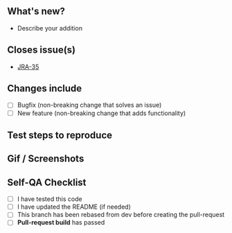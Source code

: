 ## What's new?
- Describe your addition

## Closes issue(s)
- [JRA-35](https://xivis.atlassian.net/browse/PROJECT_KEY)

## Changes include
- [ ] Bugfix (non-breaking change that solves an issue)
- [ ] New feature (non-breaking change that adds functionality)

## Test steps to reproduce

## Gif / Screenshots

## Self-QA Checklist
- [ ] I have tested this code
- [ ] I have updated the README (if needed)
- [ ] This branch has been rebased from dev before creating the pull-request
- [ ] **Pull-request build** has passed
